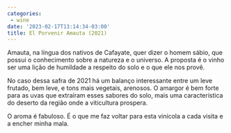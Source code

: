 ```yaml
---
categories:
 - wine
date: '2023-02-17T13:14:34-03:00'
title: El Porvenir Amauta (2021)
---
```


Amauta, na língua dos nativos de Cafayate, quer dizer o homem sábio, que possui o conhecimento sobre a natureza e o universo. A proposta é o vinho ser uma lição de humildade a respeito do solo e o que ele nos provê.

No caso dessa safra de 2021 há um balanço interessante entre um leve frutado, bem leve, e tons mais vegetais, arenosos. O amargor é bem forte para as uvas que extraíram esses sabores do solo, mais uma característica do deserto da região onde a viticultura prospera.

O aroma é fabuloso. É o que me faz voltar para esta vinícola a cada visita e a encher minha mala.
